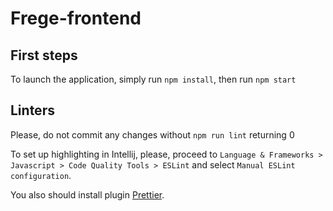 # Frege-frontend

## First steps

To launch the application, simply run `npm install`, then run `npm start`

## Linters

Please, do not commit any changes without `npm run lint` returning 0

To set up highlighting in Intellij, please, proceed to `Language & Frameworks > Javascript > Code Quality Tools > ESLint` and select `Manual ESLint configuration`.

You also should install plugin
[Prettier](https://plugins.jetbrains.com/plugin/10456-prettier).
